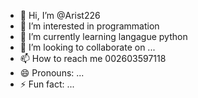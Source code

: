 - 👋 Hi, I’m @Arist226
- 👀 I’m interested in programmation
- 🌱 I’m currently learning langague python  
- 💞️ I’m looking to collaborate on ...
- 📫 How to reach me 002603597118
- 😄 Pronouns: ...
- ⚡ Fun fact: ...

<!---
Arist226/Arist226 is a ✨ special ✨ repository because its `README.md` (this file) appears on your GitHub profile.
You can click the Preview link to take a look at your changes.
--->
